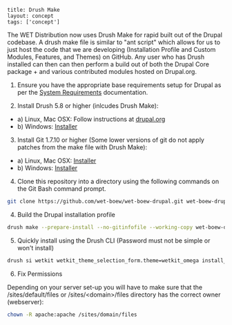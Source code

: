 ```
title: Drush Make
layout: concept
tags: ['concept']
```

The WET Distribution now uses Drush Make for rapid built out of the Drupal codebase. A drush make file is similar to "ant script" which allows for us to just host the code that we are developing (Installation Profile and Custom Modules, Features, and Themes) on GitHub. Any user who has Drush installed can then can then perform a build out of both the Drupal Core package + and various contributed modules hosted on Drupal.org.

1. Ensure you have the appropriate base requirements setup for Drupal as per the [System Requirements][system_requirements] documentation.

2. Install Drush 5.8 or higher (inlcudes Drush Make):
  * a) Linux, Mac OSX: Follow instructions at [drupal.org][drush_server_install]
  * b) Windows: [Installer][drush_win_install]

3. Install Git 1.7.10 or higher (Some lower versions of git do not apply patches from the make file with Drush Make):
  * a) Linux, Mac OSX: [Installer][git_osx_install]
  * b) Windows: [Installer][git_win_install]

4. Clone this repository into a directory using the following commands on the Git Bash command prompt.

  ``` bash
  git clone https://github.com/wet-boew/wet-boew-drupal.git wet-boew-drupal;
  ```

4. Build the Drupal installation profile

  ``` bash
  drush make --prepare-install --no-gitinfofile --working-copy wet-boew-drupal/build-wetkit-github.make /var/www/html --yes
  ```

5. Quickly install using the Drush CLI (Password must not be simple or won't install)

  ``` bash
  drush si wetkit wetkit_theme_selection_form.theme=wetkit_omega install_configure_form.demo_content=TRUE --sites-subdir=default --db-url=mysql://root:@127.0.0.1:3306/wetkit_db --account-name=admin --account-pass=WetKit@2013 --site-mail=admin@example.com --site-name='Web Experience Toolkit' --yes
  ```

6. Fix Permissions

  Depending on your server set-up you will have to make sure that the /sites/default/files or /sites/&lt;domain&gt;/files directory has the correct owner (webserver):

  ``` bash
  chown -R apache:apache /sites/domain/files
  ```

<!-- Links Referenced -->

[drush_server_install]:         http://drupal.org/node/477684
[drush_win_install]:            http://drush.ws/drush_windows_installer
[git_osx_install]:              http://code.google.com/p/git-osx-installer
[git_win_install]:              http://msysgit.github.com
[system_requirements]:          /architecture/system-requirements
